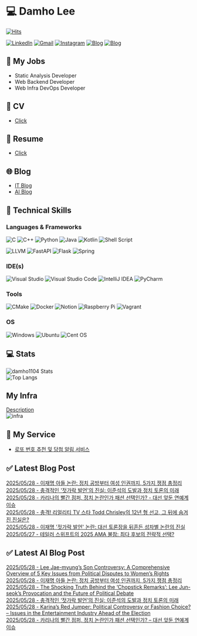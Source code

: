 
# 💻 Damho Lee

[![Hits](https://hits.seeyoufarm.com/api/count/incr/badge.svg?url=https%3A%2F%2Fgithub.com%2Fdamho1104&count_bg=%233D9CC8&title_bg=%23555555&icon=&icon_color=%23E7E7E7&title=hits&edge_flat=false)](https://hits.seeyoufarm.com)  

[![LinkedIn](https://img.shields.io/badge/Linkedin-%230077B5.svg?style=flat&logo=linkedin&logoColor=white)](https://www.linkedin.com/in/damho1104/)
[![Gmail](https://img.shields.io/badge/Gmail-D14836?style=flat&logo=gmail&logoColor=white)](mailto:damho1104@gmail.com)
[![Instagram](https://img.shields.io/badge/Instargram-%23E4405F.svg?style=flat&logo=Instagram&logoColor=white)](https://www.instagram.com/damho1104/)
[![Blog](https://img.shields.io/badge/Blog-%23000000.svg?style=flat&logo=Tistory&logoColor=white)](https://dmomo.co.kr/)
[![Blog](https://img.shields.io/badge/Blog-%23000000.svg?style=flat&logo=WordPress&logoColor=white)](https://blog.ai.dmomo.co.kr/)

## 📃 My Jobs
- Static Analysis Developer
- Web Backend Developer
- Web Infra DevOps Developer

## 📰 CV
- [Click](https://resume.dmomo.net/damho.lee/resume)  

## 📘 Resume
- [Click](https://damho1104.notion.site/8af3191b9815406d95708d9a0cea5a9e)  

## 🌐 Blog
- [IT Blog](https://dmomo.co.kr/)
- [AI Blog](https://blog.ai.dmomo.co.kr/)

## 💪 Technical Skills
### Languages & Frameworks
![C](https://img.shields.io/badge/c-%2300599C.svg?style=flat&logo=c&logoColor=white)
![C++](https://img.shields.io/badge/c++-%2300599C.svg?style=flat&logo=c%2B%2B&logoColor=white)
![Python](https://img.shields.io/badge/Python-3776AB.svg?&style=flat&logo=Python&logoColor=white)
![Java](https://img.shields.io/badge/java-%23ED8B00.svg?style=flat&logo=openjdk&logoColor=white)
![Kotlin](https://img.shields.io/badge/Kotlin-%237F52FF.svg?style=flat&logo=Kotlin&logoColor=white)
![Shell Script](https://img.shields.io/badge/Shell_script-%23121011.svg?style=flat&logo=gnu-bash&logoColor=white)  
  
![LLVM](https://img.shields.io/badge/LLVM/Clang-000B1D.svg?&style=flat&logo=LLVM&logoColor=white)
![FastAPI](https://img.shields.io/badge/FastAPI-005571?style=flat&logo=fastapi)
![Flask](https://img.shields.io/badge/Flask-%23000.svg?style=flat&logo=flask&logoColor=white)
![Spring](https://img.shields.io/badge/Springboot-%236DB33F.svg?style=flat&logo=spring&logoColor=white)
  
  
### IDE(s)
![Visual Studio](https://img.shields.io/badge/Visual%20Studio-5C2D91.svg?style=flat&logo=visual-studio&logoColor=white) 
![Visual Studio Code](https://img.shields.io/badge/Visual%20Studio%20Code-0078d7.svg?style=flat&logo=visual-studio-code&logoColor=white)
![IntelliJ IDEA](https://img.shields.io/badge/IntelliJIDEA-000000.svg?style=flat&logo=intellij-idea&logoColor=white) 
![PyCharm](https://img.shields.io/badge/PyCharm-143?style=flat&logo=pycharm&logoColor=black&color=black&labelColor=green) 


### Tools
![CMake](https://img.shields.io/badge/CMake-%23008FBA.svg?style=flat&logo=cmake&logoColor=white)
![Docker](https://img.shields.io/badge/docker-%230db7ed.svg?style=flat&logo=docker&logoColor=white)
![Notion](https://img.shields.io/badge/Notion-%23000000.svg?style=flat&logo=notion&logoColor=white)
![Raspberry Pi](https://img.shields.io/badge/-RaspberryPi-C51A4A?style=flat&logo=Raspberry-Pi)
![Vagrant](https://img.shields.io/badge/Vagrant-%231563FF.svg?style=flat&logo=vagrant&logoColor=white)


### OS
![Windows](https://img.shields.io/badge/Windows-0078D6?style=flat&logo=windows&logoColor=white)
![Ubuntu](https://img.shields.io/badge/Ubuntu-E95420?style=flat&logo=ubuntu&logoColor=white)
![Cent OS](https://img.shields.io/badge/Cent%20OS-002260?style=flat&logo=centos&logoColor=F0F0F0)


## :computer: Stats
![damho1104 Stats](https://github-readme-stats.vercel.app/api?username=damho1104&hide=issues&show_icons=true&theme=dark)  
![Top Langs](https://github-readme-stats.vercel.app/api/top-langs/?username=damho1104&layout=compact&theme=dark)


## My Infra
[Description](https://dmomo.co.kr/444)  
![infra](https://nextcloud.dmomo.net/apps/files_sharing/publicpreview/EtWDB9RaEXyf4FT?file=/&fileId=142416&x=6016&y=3384&a=true&etag=eee0bc0c4308201c786211582fdbc678)  





## 📣 My Service
- [로또 번호 추천 및 당첨 알림 서비스](https://lotto.dmomo.co.kr/)  


## ✅ Latest Blog Post

[2025/05/28 - 이재명 아들 논란: 정치 공방부터 여성 인권까지, 5가지 쟁점 총정리](https://dmomo.co.kr/493) <br/>
[2025/05/28 - 충격적인 '젓가락 발언'의 진실: 이준석의 도발과 정치 토론의 미래](https://dmomo.co.kr/492) <br/>
[2025/05/28 - 카리나의 빨간 점퍼, 정치 논란인가 패션 선택인가? - 대선 앞둔 연예계 이슈](https://dmomo.co.kr/491) <br/>
[2025/05/28 - 충격! 리얼리티 TV 스타 Todd Chrisley의 12년 형 선고, 그 뒤에 숨겨진 진실은?](https://dmomo.co.kr/490) <br/>
[2025/05/28 - 이재명 '젓가락 발언' 논란: 대선 토론장을 뒤흔든 성차별 논란의 진실](https://dmomo.co.kr/489) <br/>
[2025/05/27 - 테일러 스위프트의 2025 AMA 불참: 최다 후보의 전략적 선택?](https://dmomo.co.kr/488) <br/>

## ✅ Latest AI Blog Post
[2025/05/28 - Lee Jae-myung’s Son Controversy: A Comprehensive Overview of 5 Key Issues from Political Disputes to Women’s Rights](https://blog.ai.dmomo.co.kr/trend/2645) <br/>
[2025/05/28 - 이재명 아들 논란: 정치 공방부터 여성 인권까지, 5가지 쟁점 총정리](https://blog.ai.dmomo.co.kr/trend/2643) <br/>
[2025/05/28 - The Shocking Truth Behind the ‘Chopstick Remarks’: Lee Jun-seok’s Provocation and the Future of Political Debate](https://blog.ai.dmomo.co.kr/trend/2640) <br/>
[2025/05/28 - 충격적인 ‘젓가락 발언’의 진실: 이준석의 도발과 정치 토론의 미래](https://blog.ai.dmomo.co.kr/trend/2638) <br/>
[2025/05/28 - Karina’s Red Jumper: Political Controversy or Fashion Choice? – Issues in the Entertainment Industry Ahead of the Election](https://blog.ai.dmomo.co.kr/trend/2635) <br/>
[2025/05/28 - 카리나의 빨간 점퍼, 정치 논란인가 패션 선택인가? – 대선 앞둔 연예계 이슈](https://blog.ai.dmomo.co.kr/trend/2633) <br/>
